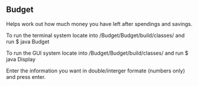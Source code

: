 ## Budget
Helps work out how much money you have left after spendings and savings.


To run the terminal system locate into /Budget/Budget/build/classes/ and run $ java Budget

To run the GUI system locate into /Budget/Budget/build/classes/ and run $ java Display

Enter the information you want in double/interger formate (numbers only) and press enter.
